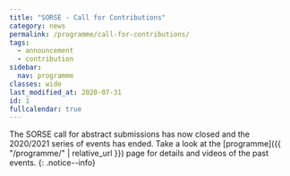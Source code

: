 ```yaml
---
title: "SORSE - Call for Contributions"
category: news
permalink: /programme/call-for-contributions/
tags:
  - announcement
  - contribution
sidebar:
  nav: programme
classes: wide
last_modified_at: 2020-07-31
id: 1
fullcalendar: true
---
```


The SORSE call for abstract submissions has now closed and the 2020/2021 series of events has ended. Take a look at the [programme]({{ "/programme/" | relative_url }}) page for details and videos of the past events.
{: .notice--info}
